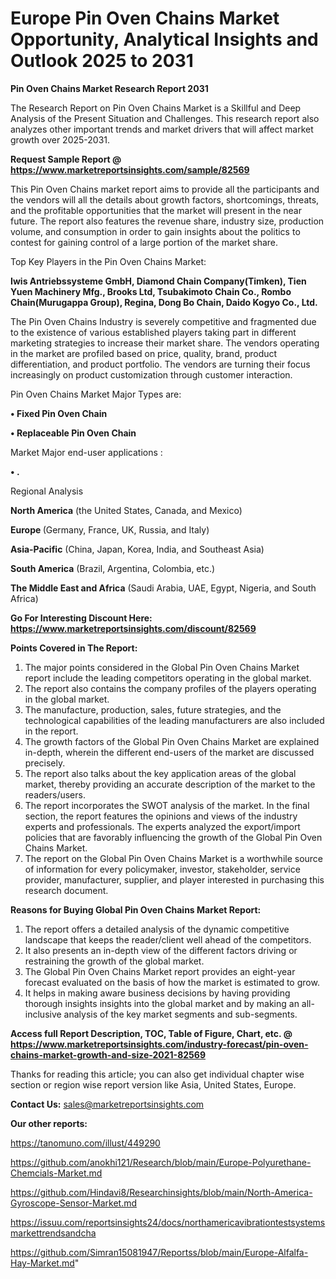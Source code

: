 # Europe Pin Oven Chains Market Opportunity, Analytical Insights and Outlook 2025 to 2031

<strong>Pin Oven Chains Market Research Report 2031</strong>

The Research Report on Pin Oven Chains Market is a Skillful and Deep Analysis of the Present Situation and Challenges. This research report also analyzes other important trends and market drivers that will affect market growth over 2025-2031.

<strong>Request Sample Report @ <a href=https://www.marketreportsinsights.com/sample/82569>https://www.marketreportsinsights.com/sample/82569</a></strong>

This Pin Oven Chains market report aims to provide all the participants and the vendors will all the details about growth factors, shortcomings, threats, and the profitable opportunities that the market will present in the near future. The report also features the revenue share, industry size, production volume, and consumption in order to gain insights about the politics to contest for gaining control of a large portion of the market share.

Top Key Players in the Pin Oven Chains Market:

<strong>Iwis Antriebssysteme GmbH, Diamond Chain Company(Timken), Tien Yuen Machinery Mfg., Brooks Ltd, Tsubakimoto Chain Co., Rombo Chain(Murugappa Group), Regina, Dong Bo Chain, Daido Kogyo Co., Ltd.</strong>

The Pin Oven Chains Industry is severely competitive and fragmented due to the existence of various established players taking part in different marketing strategies to increase their market share. The vendors operating in the market are profiled based on price, quality, brand, product differentiation, and product portfolio. The vendors are turning their focus increasingly on product customization through customer interaction.

Pin Oven Chains Market Major Types are:

<strong>• Fixed Pin Oven Chain

• Replaceable Pin Oven Chain</strong>

Market Major end-user applications :

<strong>• .</strong>

Regional Analysis

</u><strong><b>North America</b></strong> (the United States, Canada, and Mexico)

<strong><b>Europe </b></strong>(Germany, France, UK, Russia, and Italy)

<strong><b>Asia-Pacific</b></strong> (China, Japan, Korea, India, and Southeast Asia)

<strong><b>South America</b></strong> (Brazil, Argentina, Colombia, etc.)

<strong><b>The Middle East and Africa</b></strong> (Saudi Arabia, UAE, Egypt, Nigeria, and South Africa)

<strong>Go For Interesting Discount Here: <a href=https://www.marketreportsinsights.com/discount/82569>https://www.marketreportsinsights.com/discount/82569</a></strong>

<strong>Points Covered in The Report:</strong>
<ol>
  <li>The major points considered in the Global Pin Oven Chains Market report include the leading competitors operating in the global market.</li>
  <li>The report also contains the company profiles of the players operating in the global market.</li>
  <li>The manufacture, production, sales, future strategies, and the technological capabilities of the leading manufacturers are also included in the report.</li>
  <li>The growth factors of the Global Pin Oven Chains Market are explained in-depth, wherein the different end-users of the market are discussed precisely.</li>
  <li>The report also talks about the key application areas of the global market, thereby providing an accurate description of the market to the readers/users.</li>
  <li>The report incorporates the SWOT analysis of the market. In the final section, the report features the opinions and views of the industry experts and professionals. The experts analyzed the export/import policies that are favorably influencing the growth of the Global Pin Oven Chains Market.</li>
  <li>The report on the Global Pin Oven Chains Market is a worthwhile source of information for every policymaker, investor, stakeholder, service provider, manufacturer, supplier, and player interested in purchasing this research document.</li>
</ol>
<strong>Reasons for Buying Global Pin Oven Chains Market Report:</strong>

<ol>
  <li>The report offers a detailed analysis of the dynamic competitive landscape that keeps the reader/client well ahead of the competitors.</li>
  <li>It also presents an in-depth view of the different factors driving or restraining the growth of the global market.</li>
  <li>The Global Pin Oven Chains Market report provides an eight-year forecast evaluated on the basis of how the market is estimated to grow.</li>
  <li>It helps in making aware business decisions by having providing thorough insights insights into the global market and by making an all-inclusive analysis of the key market segments and sub-segments.</li>
</ol>
<strong>Access full Report Description, TOC, Table of Figure, Chart, etc. @ <a href=https://www.marketreportsinsights.com/industry-forecast/pin-oven-chains-market-growth-and-size-2021-82569>https://www.marketreportsinsights.com/industry-forecast/pin-oven-chains-market-growth-and-size-2021-82569</a></strong>


Thanks for reading this article; you can also get individual chapter wise section or region wise report version like Asia, United States, Europe.

<strong>Contact Us:</strong>
sales@marketreportsinsights.com

<strong>Our other reports:</strong>

<a href=https://tanomuno.com/illust/449290>https://tanomuno.com/illust/449290</a>

<a href=https://github.com/anokhi121/Research/blob/main/Europe-Polyurethane-Chemcials-Market.md>https://github.com/anokhi121/Research/blob/main/Europe-Polyurethane-Chemcials-Market.md</a>

<a href=https://github.com/Hindavi8/Researchinsights/blob/main/North-America-Gyroscope-Sensor-Market.md>https://github.com/Hindavi8/Researchinsights/blob/main/North-America-Gyroscope-Sensor-Market.md</a>

<a href=https://issuu.com/reportsinsights24/docs/northamericavibrationtestsystemsmarkettrendsandcha>https://issuu.com/reportsinsights24/docs/northamericavibrationtestsystemsmarkettrendsandcha</a>

<a href=https://github.com/Simran15081947/Reportss/blob/main/Europe-Alfalfa-Hay-Market.md>https://github.com/Simran15081947/Reportss/blob/main/Europe-Alfalfa-Hay-Market.md</a>"
